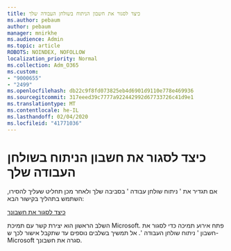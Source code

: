 ```yaml
---
title: כיצד לסגור את חשבון הניתוח בשולחן העבודה שלך
ms.author: pebaum
author: pebaum
manager: mnirkhe
ms.audience: Admin
ms.topic: article
ROBOTS: NOINDEX, NOFOLLOW
localization_priority: Normal
ms.collection: Adm_O365
ms.custom:
- "9000655"
- "2499"
ms.openlocfilehash: db22c9f8fd073825eb4d6901d9110e778e469936
ms.sourcegitcommit: 317eeed39c7777a922442992d67733726c41d9e1
ms.translationtype: MT
ms.contentlocale: he-IL
ms.lasthandoff: 02/04/2020
ms.locfileid: "41771036"
---
```

# <a name="how-to-close-your-desktop-analytics-account"></a>כיצד לסגור את חשבון הניתוח בשולחן העבודה שלך

אם תגדיר את ' ניתוח שולחן עבודה ' בסביבה שלך ולאחר מכן תחליט שעליך להסירו, השתמש בתהליך בקישור הבא:

[כיצד לסגור את חשבונך](https://docs.microsoft.com/configmgr/desktop-analytics/account-close)

השלב הראשון הוא יצירת קשר עם תמיכת Microsoft. פתח אירוע תמיכה כדי לסגור את חשבון ' ניתוח שולחן העבודה '. אל תמשיך בשלבים נוספים עד שתקבל אישור לכך ש-Microsoft סגרה את חשבונך.